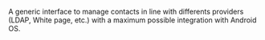 A generic interface to manage contacts in line with differents providers (LDAP, White page, etc.) with a maximum possible integration with Android OS.